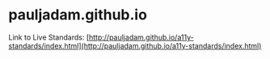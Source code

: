 # pauljadam.github.io
Link to Live Standards:
[http://pauljadam.github.io/a11y-standards/index.html](http://pauljadam.github.io/a11y-standards/index.html)
